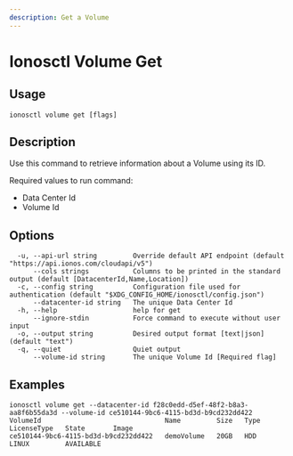 ```yaml
---
description: Get a Volume
---
```


# Ionosctl Volume Get

## Usage

```text
ionosctl volume get [flags]
```

## Description

Use this command to retrieve information about a Volume using its ID.

Required values to run command:

* Data Center Id
* Volume Id

## Options

```text
  -u, --api-url string         Override default API endpoint (default "https://api.ionos.com/cloudapi/v5")
      --cols strings           Columns to be printed in the standard output (default [DatacenterId,Name,Location])
  -c, --config string          Configuration file used for authentication (default "$XDG_CONFIG_HOME/ionosctl/config.json")
      --datacenter-id string   The unique Data Center Id
  -h, --help                   help for get
      --ignore-stdin           Force command to execute without user input
  -o, --output string          Desired output format [text|json] (default "text")
  -q, --quiet                  Quiet output
      --volume-id string       The unique Volume Id [Required flag]
```

## Examples

```text
ionosctl volume get --datacenter-id f28c0edd-d5ef-48f2-b8a3-aa8f6b55da3d --volume-id ce510144-9bc6-4115-bd3d-b9cd232dd422 
VolumeId                               Name         Size   Type   LicenseType   State       Image
ce510144-9bc6-4115-bd3d-b9cd232dd422   demoVolume   20GB   HDD    LINUX         AVAILABLE
```


